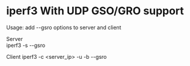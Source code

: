 iperf3 With UDP GSO/GRO support
================================================================

Usage: add --gsro options to server and client

Server  
iperf3 -s --gsro

Client
iperf3 -c <server_ip> -u -b <udp rate> --gsro
